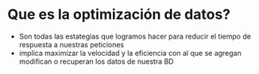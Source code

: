 # Que es la optimización de datos?
- Son todas las estategias que logramos hacer para reducir el tiempo de respuesta a nuestras peticiones
- implica maximizar la velocidad y la eficiencia con al que se agregan modifican o recuperan los datos de nuestra BD